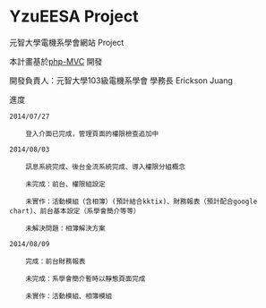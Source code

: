 # YzuEESA Project
元智大學電機系學會網站 Project

本計畫基於<a href="https://github.com/panique/php-mvc">php-MVC</a> 開發

開發負責人：元智大學103級電機系學會 學務長 Erickson Juang

進度

    2014/07/27
        
        登入介面已完成，管理頁面的權限檢查追加中
    
    2014/08/03
    
        訊息系統完成、後台金流系統完成、導入權限分組概念 
        
        未完成：前台、權限組設定
        
        未實作：活動模組（含相簿）(預計結合kktix)、財務報表（預計配合google chart)、前台基本設定（系學會簡介等等）
        
        未解決問題：相簿解決方案
        
    2014/08/09
        
        完成：前台財務報表
        
        未完成：系學會簡介暫時以靜態頁面完成
        
        未實作：活動模組、相簿模組
        
